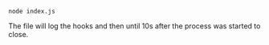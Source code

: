 ```
node index.js
```

The file will log the hooks and then until 10s after the process was started to close.
